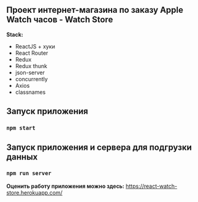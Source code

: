 ## Проект интернет-магазина по заказу Apple Watch часов - Watch Store

**Stack:**

- ReactJS + хуки
- React Router
- Redux
- Redux thunk
- json-server
- concurrently
- Axios
- classnames

## Запуск приложения
### `npm start`

## Запуск приложения и сервера для подгрузки данных
### `npm run server`
**Оценить работу приложения можно здесь:** https://react-watch-store.herokuapp.com/
